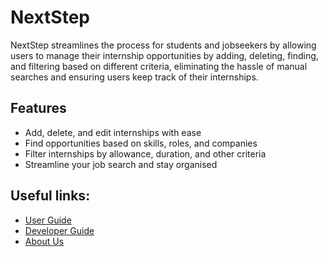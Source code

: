# NextStep

NextStep streamlines the process for students and jobseekers by allowing users to manage their internship
opportunities by adding, deleting, finding, and filtering based on different criteria,
eliminating the hassle of manual searches and ensuring users keep track of their internships.

## Features
- Add, delete, and edit internships with ease
- Find opportunities based on skills, roles, and companies
- Filter internships by allowance, duration, and other criteria
- Streamline your job search and stay organised

## Useful links:
* [User Guide](UserGuide.md)
* [Developer Guide](DeveloperGuide.md)
* [About Us](AboutUs.md)

